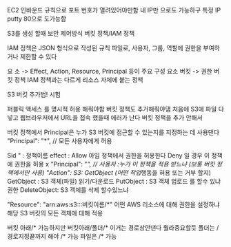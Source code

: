 EC2 
인바운드 규칙으로 포트 번호가 열려있어야만함 
내 IP만 으로도 가능하구 특정 IP  putty 80으로 도가능함 


S3를 생성 할때 보안 제어방식 
버킷 정책/IAM 정책

IAM 정책은 JSON 형식으로 작성된 규칙 파일로, 사용자, 그룹, 
역할에 권한을 부여하거나 제한할 수 있다

요 소 -> Effect, Action, Resource, Principal 등이 주요 구성 요소
버킷 -> 권한 버킷 정책
IAM 정책과는 다르게 리소스 자체에 붙는 정책

S3 버킷 추가법! 시험 

퍼블릭 액세스 를 명시적 허용 해줘야함 
버킷 정책도 추가해줘야댐
처음에 S3에 파일 다넣고 웹브라우저에서 URL을 접속 했을때 에러가 난다 버킷 정책을 추가 안해서 

버킷 정책에서 Principal은 누가 S3 버킷에 접근할 수 있는지를 지정하는 데 사용댄다
"Principal": "*",  // 모든 사용자에게 허용

Sid " : 정책이름
effect : Allow 아임 정책에서 권한을 허용한다 Deny 일 경우 이 정책에 권한을 허용 x
"Principal": "*",  // 사용자  :누가 이 정책을 적용 받느냐 (보통 버킷 정책에서만 사용)
"Action": S3: GetObject (어떤 작업*행동을 혀용 또는 거부 할지) 
GetObject : S3 객체(파일) 읽기/다운로드
PutObject : S3 객체 업로드 를 할수 있냐 권한
DeleteObject: S3 객체를 삭제 할수있느냐

"Resource":  "arn:aws:s3:::버킷이름/*"  어떤 AWS 리소스에 대해 권한을 설정하냐
 해당 S3 버킷의 모든 객체에 대해 적용

버킷 아래/* 가능하지만
버킷아래/폴더/* 이거는 경로상안댄다 줠라중요할듯
폴더는 / 경로지정끝까지 해야 /* 가능
파일은 /* 가능 
